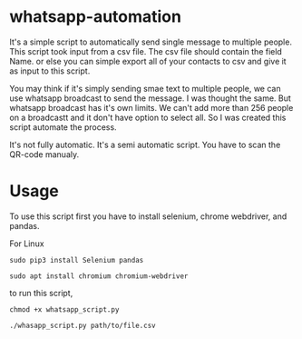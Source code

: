 # whatsapp-automation
It's a simple script to automatically send single message to multiple people. This script took input from a csv file. The csv file should contain the field Name. or else you can simple export all of your contacts to csv and give it as input to this script. 

You may think if it's simply sending smae text to multiple people, we can use whatsapp broadcast to send the message. I was thought the same. But whatsapp broadcast has it's own limits. We can't add more than 256 people on a broadcastt and it don't have option to select all. So I was created this script automate the process. 

It's not fully automatic. It's a semi automatic script. You have to scan the QR-code manualy.

# Usage 

To use this script first you have to install selenium, chrome webdriver, and pandas.

  For Linux
  
    sudo pip3 install Selenium pandas

    sudo apt install chromium chromium-webdriver
  
to run this script,

    chmod +x whatsapp_script.py

    ./whasapp_script.py path/to/file.csv
